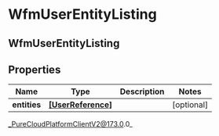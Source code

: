 # WfmUserEntityListing

## WfmUserEntityListing

## Properties

|Name | Type | Description | Notes|
|------------ | ------------- | ------------- | -------------|
| **entities** | [**[UserReference]**]([UserReference]) |  | [optional] |



_PureCloudPlatformClientV2@173.0.0_
